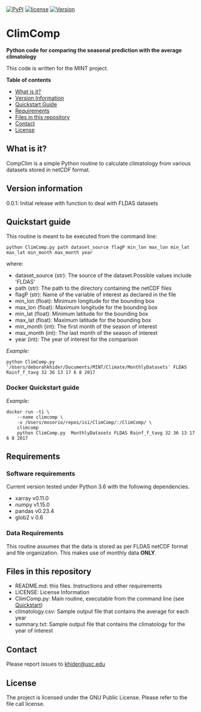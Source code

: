 [![PyPI](https://img.shields.io/badge/python-3.6-yellow.svg)]()
[![license](https://img.shields.io/github/license/khider/ClimComp.svg)]()
[![Version](https://img.shields.io/github/release/khider/ClimComp.svg)]()

# ClimComp

**Python code for comparing the seasonal prediction with the average climatology**

This code is written for the MINT project.

**Table of contents**

* [What is it?](#what)
* [Version Information](#version)
* [Quickstart Guide](#quickstart)
* [Requirements](#req)
* [Files in this repository](#files)
* [Contact](#contact)
* [License](#license)

## <a name = "what">What is it?</a>

CompClim is a simple Python routine to calculate climatology from various datasets stored in netCDF format.

## <a name = "version"> Version information </a>
0.0.1: Initial release with function to deal with FLDAS datasets

## <a name ="quickstart"> Quickstart guide </a>
This routine is meant to be executed from the command line:

`python ClimComp.py path dataset_source flagP min_lon max_lon min_lat max_lat min_month max_month year`

where:
* dataset_source (str): The source of the dataset.Possible values include 'FLDAS'   
* path (str): The path to the directory containing the netCDF files  
* flagP (str): Name of the variable of interest as declared in the file  
* min_lon (float): Minimum longitude for the bounding box  
* max_lon (float): Maximum longitude for the bounding box  
* min_lat (float): Minimum latitude for the bounding box  
* max_lat (float): Maximum latitude for the bounding box  
* min_month (int): The first month of the season of interest  
* max_month (int): The last month of the season of interest  
* year (int): The year of interest for the comparison

*Example:*

`python ClimComp.py '/Users/deborahkhider/Documents/MINT/Climate/MonthlyDatasets' FLDAS Rainf_f_tavg 32 36 13 17 6 8 2017`


### <a name ="docker"> Docker Quickstart guide </a>

*Example:*

```
docker run -ti \
	--name climcomp \
	-v /Users/mosorio/repos/isi/ClimComp/:/ClimComp/ \
	climcomp 
	python ClimComp.py  MonthlyDatasets FLDAS Rainf_f_tavg 32 36 13 17 6 8 2017

```


## <a name="req">Requirements</a>

### Software requirements
Current version tested under Python 3.6 with the following dependencies.

- xarray v0.11.0
- numpy v1.15.0
- pandas v0.23.4
- glob2 v 0.6

### Data Requirements

This routine assumes that the data is stored as per FLDAS netCDF format and file organization. This makes use of monthly data **ONLY**. 

## <a name = "files">Files in this repository</a>
 - README.md: this files. Instructions and other requirements
 - LICENSE: License Information
 - ClimComp.py: Main routine, executable from the command line (see [Quickstart](#quickstart))
 - climatology.csv: Sample output file that contains the average for each year
 - summary.txt: Sample output file that contains the climatology for the year of interest

## <a name = "contact"> Contact </a>

Please report issues to <khider@usc.edu>

## <a name ="license"> License </a>

The project is licensed under the GNU Public License. Please refer to the file call license.
